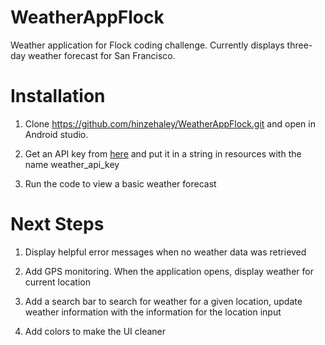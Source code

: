 # WeatherAppFlock
Weather application for Flock coding challenge. Currently displays three-day weather forecast for San Francisco.

# Installation
1. Clone https://github.com/hinzehaley/WeatherAppFlock.git and open in Android studio. 

2. Get an API key from [here](https://www.wunderground.com/weather/api/d/docs) and put it in a string in resources with the name weather_api_key

3. Run the code to view a basic weather forecast


# Next Steps
1. Display helpful error messages when no weather data was retrieved

2. Add GPS monitoring. When the application opens, display weather for current location

3. Add a search bar to search for weather for a given location, update weather information with the information for the location input

4. Add colors to make the UI cleaner
